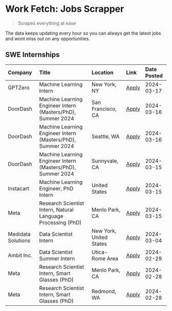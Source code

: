 # Work Fetch: Jobs Scrapper
> Scrapes everything at ease

The data keeps updating every hour so you can always get the latest jobs and wont miss out on any opportunities.

## SWE Internships
<!--START_SECTION:workfetch-->
| Company            | Title                                                        | Location                | Link                                                                                                                                                                                                                                                                       | Date Posted   |
|:-------------------|:-------------------------------------------------------------|:------------------------|:---------------------------------------------------------------------------------------------------------------------------------------------------------------------------------------------------------------------------------------------------------------------------|:--------------|
| GPTZero            | Machine Learning Intern                                      | New York, NY            | [Apply](https://www.linkedin.com/jobs/view/machine-learning-intern-at-gptzero-3860723963?refId=OK8YZHyOvoZtFm%2FDKWyTGg%3D%3D&trackingId=e8BvGh%2F7VpAlRRnQ8hIXhA%3D%3D&position=8&pageNum=0&trk=public_jobs_jserp-result_search-card)                                     | 2024-03-17    |
| DoorDash           | Machine Learning Engineer Intern (Masters/PhD), Summer 2024  | San Francisco, CA       | [Apply](https://www.linkedin.com/jobs/view/machine-learning-engineer-intern-masters-phd-summer-2024-at-doordash-3736457737?refId=OK8YZHyOvoZtFm%2FDKWyTGg%3D%3D&trackingId=dEj9HTOTAd%2BFOFeJxVuC%2Bw%3D%3D&position=3&pageNum=0&trk=public_jobs_jserp-result_search-card) | 2024-03-16    |
| DoorDash           | Machine Learning Engineer Intern (Masters/PhD), Summer 2024  | Seattle, WA             | [Apply](https://www.linkedin.com/jobs/view/machine-learning-engineer-intern-masters-phd-summer-2024-at-doordash-3736455966?refId=OK8YZHyOvoZtFm%2FDKWyTGg%3D%3D&trackingId=9WllhZq%2BWvLtFUuSXlYKkQ%3D%3D&position=9&pageNum=0&trk=public_jobs_jserp-result_search-card)   | 2024-03-16    |
| DoorDash           | Machine Learning Engineer Intern (Masters/PhD), Summer 2024  | Sunnyvale, CA           | [Apply](https://www.linkedin.com/jobs/view/machine-learning-engineer-intern-masters-phd-summer-2024-at-doordash-3736454973?refId=OK8YZHyOvoZtFm%2FDKWyTGg%3D%3D&trackingId=ep02EUKkHRN43UDup9deCg%3D%3D&position=2&pageNum=0&trk=public_jobs_jserp-result_search-card)     | 2024-03-15    |
| Instacart          | Machine Learning Engineer, PhD Intern                        | United States           | [Apply](https://www.linkedin.com/jobs/view/machine-learning-engineer-phd-intern-at-instacart-3815634369?refId=OK8YZHyOvoZtFm%2FDKWyTGg%3D%3D&trackingId=DUtBfPWy9pf%2FeIZjYHnVrg%3D%3D&position=4&pageNum=0&trk=public_jobs_jserp-result_search-card)                      | 2024-03-15    |
| Meta               | Research Scientist Intern, Natural Language Processing (PhD) | Menlo Park, CA          | [Apply](https://www.linkedin.com/jobs/view/research-scientist-intern-natural-language-processing-phd-at-meta-3858718375?refId=OK8YZHyOvoZtFm%2FDKWyTGg%3D%3D&trackingId=Zp4raBtlFb2FN2izDlwzLw%3D%3D&position=11&pageNum=0&trk=public_jobs_jserp-result_search-card)       | 2024-03-15    |
| Medidata Solutions | Data Scientist Intern                                        | New York, United States | [Apply](https://www.linkedin.com/jobs/view/data-scientist-intern-at-medidata-solutions-3810253704?refId=OK8YZHyOvoZtFm%2FDKWyTGg%3D%3D&trackingId=RizgyWjuTTNEcLE5D%2Bxn7w%3D%3D&position=10&pageNum=0&trk=public_jobs_jserp-result_search-card)                           | 2024-03-04    |
| Ambit Inc.         | Data Scientist Summer Intern                                 | Utica-Rome Area         | [Apply](https://www.linkedin.com/jobs/view/data-scientist-summer-intern-at-ambit-inc-3843121918?refId=OK8YZHyOvoZtFm%2FDKWyTGg%3D%3D&trackingId=bkVlik7X%2FOUu4LRSiQvM2A%3D%3D&position=5&pageNum=0&trk=public_jobs_jserp-result_search-card)                              | 2024-02-29    |
| Meta               | Research Scientist Intern, Smart Glasses (PhD)               | Menlo Park, CA          | [Apply](https://www.linkedin.com/jobs/view/research-scientist-intern-smart-glasses-phd-at-meta-3811308332?refId=OK8YZHyOvoZtFm%2FDKWyTGg%3D%3D&trackingId=r1YMwhuyxhCoVoxcdZLJvA%3D%3D&position=7&pageNum=0&trk=public_jobs_jserp-result_search-card)                      | 2024-02-28    |
| Meta               | Research Scientist Intern, Smart Glasses (PhD)               | Redmond, WA             | [Apply](https://www.linkedin.com/jobs/view/research-scientist-intern-smart-glasses-phd-at-meta-3811304794?refId=OK8YZHyOvoZtFm%2FDKWyTGg%3D%3D&trackingId=vjw6foxoD7ew2jWqK8jHMw%3D%3D&position=12&pageNum=0&trk=public_jobs_jserp-result_search-card)                     | 2024-02-28    |
<!--END_SECTION:workfetch-->
